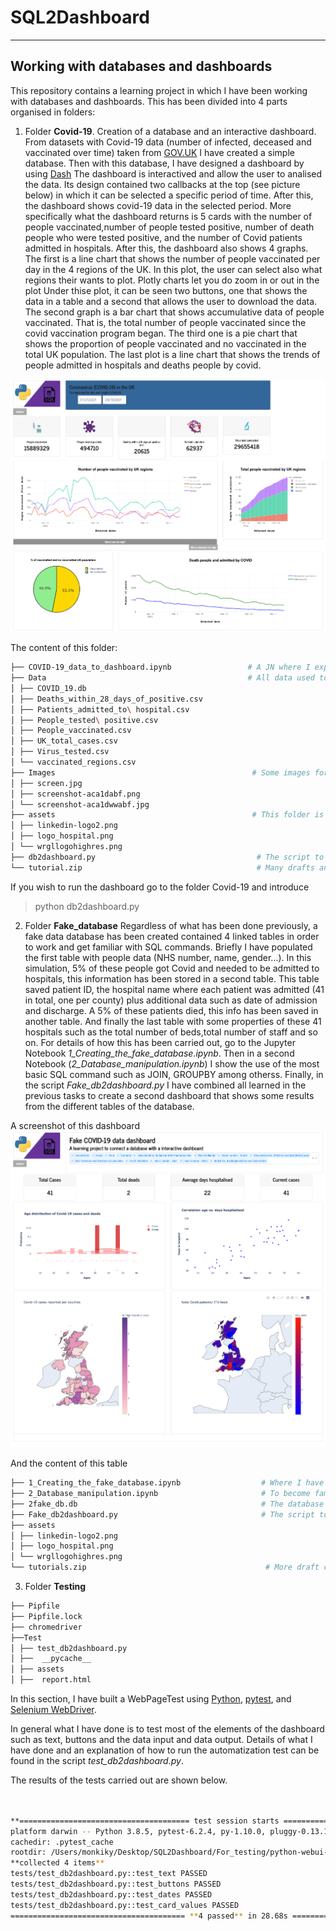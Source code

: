 
# SQL2Dashboard
****

## Working with databases and dashboards

This repository contains a learning project in which I have been working with databases and dashboards. This has been divided into 4 parts organised in folders:

1. Folder **Covid-19**. Creation of a database and an interactive dashboard.
From datasets with Covid-19 data (number of infected, deceased and vaccinated over time) 
taken from [GOV.UK](https://coronavirus.data.gov.uk/)
I have created a simple database. Then with this database, I have designed a dashboard by using [Dash](https://dash.plotly.com/) 
The dashboard is interactived and  allow the user to analised  the data. Its design contained  two callbacks at the top 
(see picture below) 
in which it can be selected a specific period of time. After this, the dashboard shows covid-19 data in the selected period.
More specifically what the dashboard returns is  5 cards with the number of people vaccinated,number of people tested positive,
number of death people who were tested positive, and the number of Covid patients  admitted in hospitals.
After this, the dashboard also shows 4 graphs. The first is a line chart that shows the number of people vaccinated per day 
in the 4 regions of the UK.
In this plot, the user can select also what regions their wants to plot. Plotly charts let you do zoom in or out in the plot
Under thise plot, it can be seen two buttons, one that shows the data in a table and a second that allows the user to download the data.
The second graph is a bar chart that shows accumulative data of people vaccinated. That is, the total number of people vaccinated 
since the covid vaccination program began. 
The third one is a pie chart that shows the proportion of people vaccinated and no vaccinated in  the total UK population.
The last plot is a line chart that shows the trends of  people admitted in hospitals and deaths people by covid. 

![Alt text](https://github.com/Manuel-DominguezCBG/SQL2Dashboard/blob/main/Covid-19/Images/1.png "")

The content of this folder:
```sh
├── COVID-19_data_to_dashboard.ipynb                 # A JN where I explain how to create a database from CSV files
├── Data                                             # All data used to create this  COVID_19.db database
│ ├── COVID_19.db
│ ├── Deaths_within_28_days_of_positive.csv
│ ├── Patients_admitted_to\ hospital.csv
│ ├── People_tested\ positive.csv
│ ├── People_vaccinated.csv
│ ├── UK_total_cases.csv
│ ├── Virus_tested.csv
│ └── vaccinated_regions.csv
├── Images                                            # Some images for the notebooks
│ ├── screen.jpg
│ ├── screenshot-aca1dabf.png
│ └── screenshot-aca1dwwabf.jpg
├── assets                                            # This folder is needed to design the dashboard
│ ├── linkedin-logo2.png
│ ├── logo_hospital.png
│ └── wrgllogohighres.png
├── db2dashboard.py                                    # The script to created the dashboard
└── tutorial.zip                                       # Many drafts and tutorial used to learn
```

If you wish to run the dashboard go to the folder Covid-19 and introduce 

> python db2dashboard.py


2.  Folder **Fake_database** Regardless of what has been done previously, a fake data database has been created contained 4 linked tables in order to work and get familiar with SQL commands.
 Briefly I have populated the first table with people data (NHS number, name, gender...).
 In this simulation, 5% of these people got Covid and needed to be admitted to hospitals,
 this information has been stored in a second table. This table saved  patient ID, the hospital name  where each patient was admitted (41 in total, one per county)
 plus additional data such as date of admission and discharge.
 A 5% of these patients died, this info has been saved in another table.
 And finally the last table with some properties of these 41 hospitals such as the total number of beds,total number of  staff and so on. 
For details of how this has been carried out, go to the Jupyter Notebook *1_Creating_the_fake_database.ipynb*. 
Then in a second Notebook (*2_Database_manipulation.ipynb*) I show the use of the most basic SQL command such as JOIN, GROUPBY among otherss. 
Finally, in the script *Fake_db2dashboard.py* I have combined all learned in the previous tasks to create a second dashboard that shows  some results from the different tables of the database. 

A screenshot of this dashboard
![Alt text](https://github.com/Manuel-DominguezCBG/SQL2Dashboard/blob/main/Covid-19/Images/2.png "")

And the content of this table
```sh
├── 1_Creating_the_fake_database.ipynb                  # Where I have created the fake data and create the database
├── 2_Database_manipulation.ipynb                       # To become familiar with SQL commands
├── 2fake_db.db                                         # The database 
├── Fake_db2dashboard.py                                # The script to created the dashboard
├── assets
│ ├── linkedin-logo2.png
│ ├── logo_hospital.png
│ └── wrgllogohighres.png
└── tutorials.zip                                        # More draft code and tutorial to practice
```


3. Folder **Testing**



```sh
├── Pipfile
├── Pipfile.lock
├── chromedriver
├──Test
│ ├── test_db2dashboard.py
│ ├──  __pycache__
│ ├── assets
│ ├──  report.html
```

In this section, I have built a WebPageTest using [Python](https://blog.testproject.io/2019/05/16/python-testing-framework-pros-cons/), [pytest](https://blog.testproject.io/2019/07/16/python-test-automation-project-using-pytest/), and [Selenium WebDriver](https://blog.testproject.io/2017/11/28/inside-selenium-webdriver/).

In general what I have done is to test most of the elements of the dashboard such as text, buttons and the data input and data output.
 Details of what I have done and an explanation of how to run the automatization test can be found in the script  *test_db2dashboard.py*. 

The results of the tests carried out are shown below.

```sh


**====================================== test session starts =======================================**
platform darwin -- Python 3.8.5, pytest-6.2.4, py-1.10.0, pluggy-0.13.1 -- /Users/monkiky/.local/share/virtualenvs/python-webui-testing-JXNJ2lAn/bin/python
cachedir: .pytest_cache
rootdir: /Users/monkiky/Desktop/SQL2Dashboard/For_testing/python-webui-testing
**collected 4 items**
tests/test_db2dashboard.py::test_text PASSED
tests/test_db2dashboard.py::test_buttons PASSED
tests/test_db2dashboard.py::test_dates PASSED
tests/test_db2dashboard.py::test_card_values PASSED
======================================= **4 passed** in 28.68s =======================================

```
